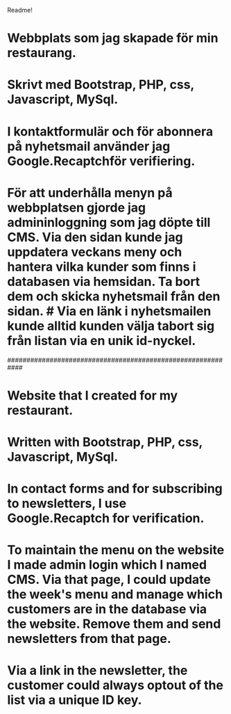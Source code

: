 Readme!

# Webbplats som jag skapade för min restaurang.
# Skrivt med Bootstrap, PHP, css, Javascript, MySql.
# I kontaktformulär och för abonnera på nyhetsmail använder jag Google.Recaptchför verifiering.
# För att underhålla menyn på webbplatsen gjorde jag admininloggning som jag döpte till CMS. Via den sidan kunde jag uppdatera veckans meny och hantera vilka kunder som finns i databasen via hemsidan. Ta bort dem och skicka nyhetsmail från den sidan. # Via en länk i nyhetsmailen kunde alltid kunden välja tabort sig från listan via en unik id-nyckel. 

############################################################

# Website that I created for my restaurant.
# Written with Bootstrap, PHP, css, Javascript, MySql.
# In contact forms and for subscribing to newsletters, I use Google.Recaptch for verification.
# To maintain the menu on the website I made admin login which I named CMS. Via that page, I could update the week's menu and manage which customers are in the database via the website. Remove them and send newsletters from that page. 
# Via a link in the newsletter, the customer could always optout of the list via a unique ID key.